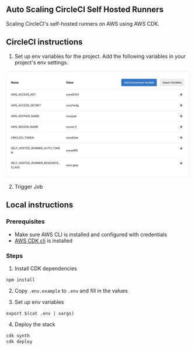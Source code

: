 ## Auto Scaling CircleCI Self Hosted Runners

Scaling CircleCI's self-hosted runners on AWS using AWS CDK. 

## CircleCI instructions

1. Set up env variables for the project. Add the following variables in your project's env settings. 

![Env variables](screenshots/env.png)

2. Trigger Job

## Local instructions

### Prerequisites

- Make sure AWS CLI is installed and configured with credentials
- [AWS CDK cli](https://docs.aws.amazon.com/cdk/v2/guide/cli.html) is installed

### Steps

1. Install CDK dependencies

```
npm install
```

2. Copy `.env.example` to `.env` and fill in the values

3. Set up env variables

```
export $(cat .env | xargs)
```

4. Deploy the stack

```
cdk synth
cdk deploy
```
